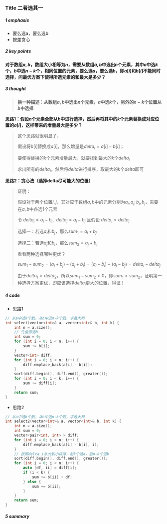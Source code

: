 ### Title 二者选其一

##### 1 emphasis

- 要么选a，要么选b
- 按差贪心



##### 2 key points

 **对于数组$a,b$，数组大小相等为$n$，需要从数组$a,b$中选出$n$个元素，其中$a$中选$k$个，$b$中选$n-k$个，相同位置的元素，要么选$a$，要么选$b$，即$a[i]$和$b[i]$不能同时选择，问最优方案下使得所选元素的和最大是多少？**



##### 3 thought

>  **换一种描述：从数组$a,b$中选出$n$个元素，$a$中选$k$个，另外的$n-k$个位置从$b$中选择**

**思路1：假设$n$个元素全部从$b$中进行选择，然后再将其中的$k$个元素替换成对应位置的$a[i]$，这样带来的增量最大是多少？**

> 这个思路就很明显了，
>
> 假设将$b[i]$替换成$a[i]$，那么增量是$delta_i = a[i] - b[i]$；
>
> 要使得替换的$k$个元素增量最大，就要找到最大的$k$个$delta_i$
>
> 求出所有的$delta_i$，然后将$delta$进行排序，取最大的$k$个$delta$即可



**思路2：贪心法（选择delta尽可能大的位置）**

> 证明：
>
> 假设对于两个位置$i,j$，其对应于数组$a,b$中的元素分别为$a_i,a_j; b_i,b_j$，需要在$a,b$中各选$1$个元素
>
> 令  $delta_i = a_i - b_i, \ \ delta_j = a_j - b_j$   且假设  $delta_i > delta_j$
>
> 选择一：若选$a_i$和$b_j$，那么$sum_1 = a_i + b_j$
>
> 选择二：若选$a_j$和$b_i$，那么$sum_2 = a_j + b_i$
>
> 看看两种选择哪种更优？
>
> $sum_1 - sum_2 = (a_i + b_j) - (a_j + b_i) = (a_i - b_i) - (a_j - b_j) = delta_i - delta_j$
>
> 由于$delta_1 > delta_2$，所以$sum_1 - sum_2 > 0$，即$sum_1 > sum_2$，证明第一种选择方案更优，即应该选择$delta_i$更大的位置，得证！



##### 4 code

- 思路1

```cpp
// 从a中选k个数，从b中选n-k个数，求最大和
int select(vector<int>& a, vector<int>& b, int k) {
    int n = a.size();
    // 先全部选b
    int sum = 0;
    for (int i = 0; i < n; i++) {
        sum += b[i];
    }
    vector<int> diff;
    for (int i = 0; i < n; i++) {
        diff.emplace_back(a[i] - b[i]);
    }
    sort(diff.begin(), diff.end(), greater());
    for (int i = 0; i < k; i++) {
        sum += diff[i];
    }
    return sum;
}
```

- 思路2

```cpp
// 从a中选k个数，从b中选n-k个数，求最大和
int select2(vector<int>& a, vector<int>& b, int k) {
    int n = a.size();
    int sum = 0;
    vector<pair<int, int> > diff;
    for (int i = 0; i < n; i++) {
        diff.emplace_back(a[i] - b[i], i);
    }
    // 按照delta_i从大到小排序，前k个选a，后n-k个选b
    sort(diff.begin(), diff.end(), greater());
    for (int i = 0; i < n; i++) {
        auto [df, ii] = diff[i];
        if (i < k) {
            sum += b[ii] + df;
        } else {
            sum += b[ii];
        }
    }
    return sum;
}
```



##### 5 summary

